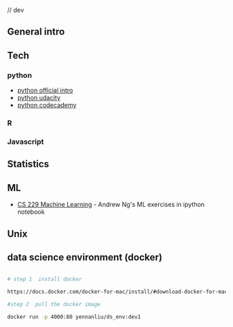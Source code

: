 
// dev 


## General intro 



## Tech 
### python 
* [python official intro](https://docs.python.org/3/tutorial/)
* [python udacity](https://www.udacity.com/course/introduction-to-python--ud1110)
* [python codecademy](https://www.codecademy.com/learn/learn-python)

### R 
### Javascript 
## Statistics 
## ML 
* [CS 229 Machine Learning](https://github.com/JWarmenhoven/Coursera-Machine-Learning) - Andrew Ng's ML exercises in ipython notebook 

## Unix 


## data science environment (docker)

```bash

# step 1  install docker 

https://docs.docker.com/docker-for-mac/install/#download-docker-for-mac

#step 2  pull the docker image 

docker run -p 4000:80 yennanliu/ds_env:dev1 

```


